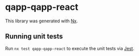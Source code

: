 # qapp-qapp-react

This library was generated with [Nx](https://nx.dev).

## Running unit tests

Run `nx test qapp-qapp-react` to execute the unit tests via [Jest](https://jestjs.io).
